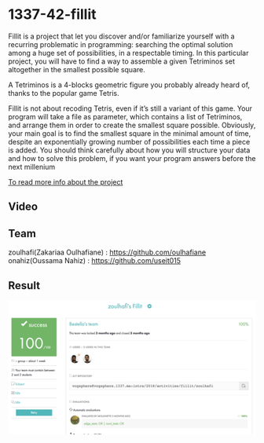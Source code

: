 # 1337-42-fillit
Fillit is a project that let you discover and/or familiarize yourself with a recurring problematic in programming: searching the optimal solution among a huge set of possibilities, in a respectable timing. In this particular project, you will have to find a way to assemble a given Tetriminos set altogether in the smallest possible square.

A Tetriminos is a 4-blocks geometric figure you probably already heard of, thanks to
the popular game Tetris.

Fillit is not about recoding Tetris, even if it’s still a variant of this game. Your program will take a file as parameter, which contains a list of Tetriminos, and arrange them
in order to create the smallest square possible.
Obviously, your main goal is to find the smallest square in the minimal amount of time,
despite an exponentially growing number of possibilities each time a piece is added.
You should think carefully about how you will structure your data and how to solve
this problem, if you want your program answers before the next millenium

[To read more info about the project](https://github.com/oulhafiane/1337-42-fillit/blob/master/resources/fillit.en.pdf)

## Video

## Team
zoulhafi(Zakariaa Oulhafiane) : https://github.com/oulhafiane  
onahiz(Oussama Nahiz) : https://github.com/useit015

## Result
![100/100](https://github.com/oulhafiane/1337-42-fillit/blob/master/resources/result.png?raw=true)
